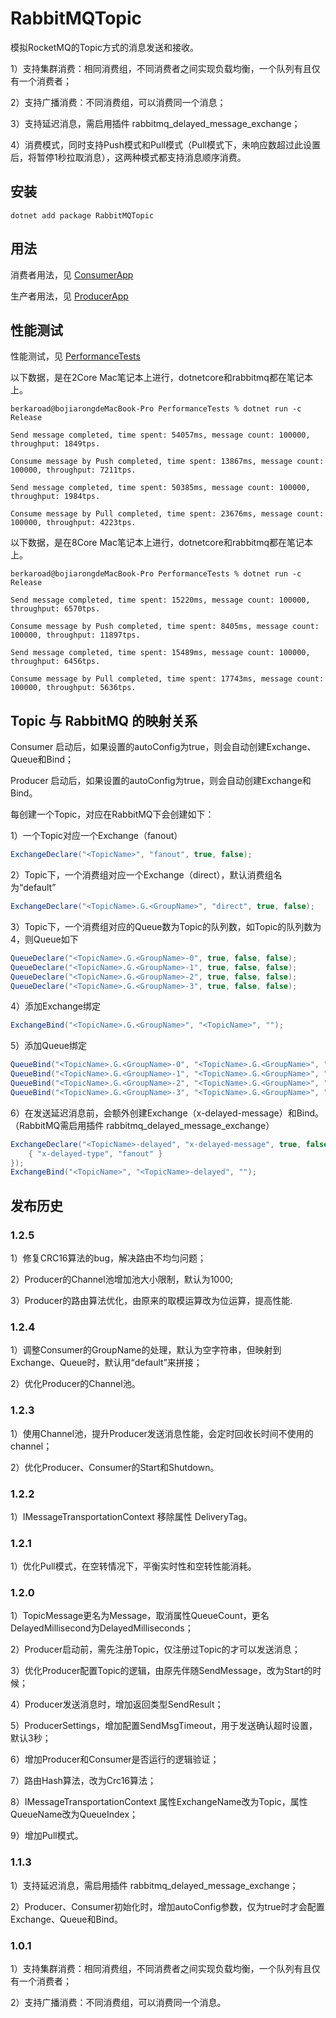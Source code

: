 # RabbitMQTopic

模拟RocketMQ的Topic方式的消息发送和接收。

1）支持集群消费：相同消费组，不同消费者之间实现负载均衡，一个队列有且仅有一个消费者；

2）支持广播消费：不同消费组，可以消费同一个消息；

3）支持延迟消息，需启用插件 rabbitmq_delayed_message_exchange；

4）消费模式，同时支持Push模式和Pull模式（Pull模式下，未响应数超过此设置后，将暂停1秒拉取消息），这两种模式都支持消息顺序消费。

## 安装
```
dotnet add package RabbitMQTopic
```

## 用法

消费者用法，见 [ConsumerApp](src/Samples/ConsumerApp/Program.cs)

生产者用法，见 [ProducerApp](src/Samples/ProducerApp/Program.cs)

## 性能测试

性能测试，见 [PerformanceTests](src/Samples/PerformanceTests/Program.cs)

以下数据，是在2Core Mac笔记本上进行，dotnetcore和rabbitmq都在笔记本上。

```
berkaroad@bojiarongdeMacBook-Pro PerformanceTests % dotnet run -c Release

Send message completed, time spent: 54057ms, message count: 100000, throughput: 1849tps.

Consume message by Push completed, time spent: 13867ms, message count: 100000, throughput: 7211tps.

Send message completed, time spent: 50385ms, message count: 100000, throughput: 1984tps.

Consume message by Pull completed, time spent: 23676ms, message count: 100000, throughput: 4223tps.
```

以下数据，是在8Core Mac笔记本上进行，dotnetcore和rabbitmq都在笔记本上。

```
berkaroad@bojiarongdeMacBook-Pro PerformanceTests % dotnet run -c Release

Send message completed, time spent: 15220ms, message count: 100000, throughput: 6570tps.

Consume message by Push completed, time spent: 8405ms, message count: 100000, throughput: 11897tps.

Send message completed, time spent: 15489ms, message count: 100000, throughput: 6456tps.

Consume message by Pull completed, time spent: 17743ms, message count: 100000, throughput: 5636tps.
```

## Topic 与 RabbitMQ 的映射关系

Consumer 启动后，如果设置的autoConfig为true，则会自动创建Exchange、Queue和Bind；

Producer 启动后，如果设置的autoConfig为true，则会自动创建Exchange和Bind。

每创建一个Topic，对应在RabbitMQ下会创建如下：

1）一个Topic对应一个Exchange（fanout）

```csharp
ExchangeDeclare("<TopicName>", "fanout", true, false);
```

2）Topic下，一个消费组对应一个Exchange（direct），默认消费组名为“default”

```csharp
ExchangeDeclare("<TopicName>.G.<GroupName>", "direct", true, false);
```

3）Topic下，一个消费组对应的Queue数为Topic的队列数，如Topic的队列数为4，则Queue如下

```csharp
QueueDeclare("<TopicName>.G.<GroupName>-0", true, false, false);
QueueDeclare("<TopicName>.G.<GroupName>-1", true, false, false);
QueueDeclare("<TopicName>.G.<GroupName>-2", true, false, false);
QueueDeclare("<TopicName>.G.<GroupName>-3", true, false, false);
```

4）添加Exchange绑定

```csharp
ExchangeBind("<TopicName>.G.<GroupName>", "<TopicName>", "");
```

5）添加Queue绑定

```csharp
QueueBind("<TopicName>.G.<GroupName>-0", "<TopicName>.G.<GroupName>", "0");
QueueBind("<TopicName>.G.<GroupName>-1", "<TopicName>.G.<GroupName>", "1");
QueueBind("<TopicName>.G.<GroupName>-2", "<TopicName>.G.<GroupName>", "2");
QueueBind("<TopicName>.G.<GroupName>-3", "<TopicName>.G.<GroupName>", "3");
```

6）在发送延迟消息前，会额外创建Exchange（x-delayed-message）和Bind。（RabbitMQ需启用插件 rabbitmq_delayed_message_exchange）

```csharp
ExchangeDeclare("<TopicName>-delayed", "x-delayed-message", true, false, new Dictionary<string, object> {
    { "x-delayed-type", "fanout" }
});
ExchangeBind("<TopicName>", "<TopicName>-delayed", "");
```

## 发布历史

### 1.2.5
1）修复CRC16算法的bug，解决路由不均匀问题；

2）Producer的Channel池增加池大小限制，默认为1000;

3）Producer的路由算法优化，由原来的取模运算改为位运算，提高性能.

### 1.2.4
1）调整Consumer的GroupName的处理，默认为空字符串，但映射到Exchange、Queue时，默认用“default”来拼接；

2）优化Producer的Channel池。

### 1.2.3
1）使用Channel池，提升Producer发送消息性能，会定时回收长时间不使用的channel；

2）优化Producer、Consumer的Start和Shutdown。

### 1.2.2
1）IMessageTransportationContext 移除属性 DeliveryTag。

### 1.2.1
1）优化Pull模式，在空转情况下，平衡实时性和空转性能消耗。

### 1.2.0
1）TopicMessage更名为Message，取消属性QueueCount，更名DelayedMillisecond为DelayedMilliseconds；

2）Producer启动前，需先注册Topic，仅注册过Topic的才可以发送消息；

3）优化Producer配置Topic的逻辑，由原先伴随SendMessage，改为Start的时候；

4）Producer发送消息时，增加返回类型SendResult；

5）ProducerSettings，增加配置SendMsgTimeout，用于发送确认超时设置，默认3秒；

6）增加Producer和Consumer是否运行的逻辑验证；

7）路由Hash算法，改为Crc16算法；

8）IMessageTransportationContext 属性ExchangeName改为Topic，属性QueueName改为QueueIndex；

9）增加Pull模式。

### 1.1.3

1）支持延迟消息，需启用插件 rabbitmq_delayed_message_exchange；

2）Producer、Consumer初始化时，增加autoConfig参数，仅为true时才会配置Exchange、Queue和Bind。

### 1.0.1

1）支持集群消费：相同消费组，不同消费者之间实现负载均衡，一个队列有且仅有一个消费者；

2）支持广播消费：不同消费组，可以消费同一个消息。